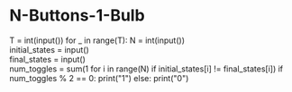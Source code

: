 # N-Buttons-1-Bulb
T = int(input())
for _ in range(T):
    N = int(input())  
    initial_states = input()  
    final_states = input()  
    num_toggles = sum(1 for i in range(N) if initial_states[i] != final_states[i])
    if num_toggles % 2 == 0:
        print("1") 
    else:
        print("0")  
